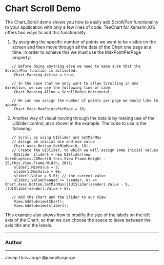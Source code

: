 Chart Scroll Demo
=================

The Chart_Scroll demo shows you how to easily add Scroll/Pan functionality to your application with only a few lines of code.
TeeChart for Xamarin.iOS offers two ways to add this functionality.

1) By assigning the specific number of points we want to be visible on the screen and then move through all the data of the Chart one page at a time. In order to achieve this we must use the MaxPointPerPage property:
```
   // Before doing anything else we need to make sure that the Scroll/Pan function is activated.
	Chart.Panning.Active = true;

   // In the case that we only want to allow Scrolling in one direction, we can use the following line of cade:
	Chart.Panning.Allow = ScrollModes.Horizontal;

   // We can now assign the number of points per page we would like to appear.
	Chart.Page.MaxPointsPerPage = 10;	
```
2) Another way of visual moving through the data is by making use of the UISlider control, also shown in the example. The code to use is the following:

```
   // Scroll by using UISlider and SetMinMax
   // Assign an inicial min and max value
   	Chart.Axes.Bottom.SetMinMax(0, 10);
   // Create the UISlider, to which we will assign some inicial values
   	UISlider slider1 = new UISlider(new CoreGraphics.CGRect(0,this.View.Frame.Height - 25,this.View.Frame.Width, 20));
   	slider1.MinValue = 5;
   	slider1.MaxValue = 95;
   	slider1.Value = 5.0f; // the current value
   	slider1.ValueChanged += (sender, e) => Chart.Axes.Bottom.SetMinMax(((UISlider)sender).Value - 5, ((UISlider)sender).Value + 5);
            
   // Add the Chart and the Slider to our View
   	View.AddSubview(Chart);
   	View.AddSubview(slider1);
```
This example also shows how to modify the size of the labels on the left axis of the Chart, so that we can choose the space to leave between the axis title and the labels.

------
### Author
------
Josep Lluis Jorge @joseplluisjorge